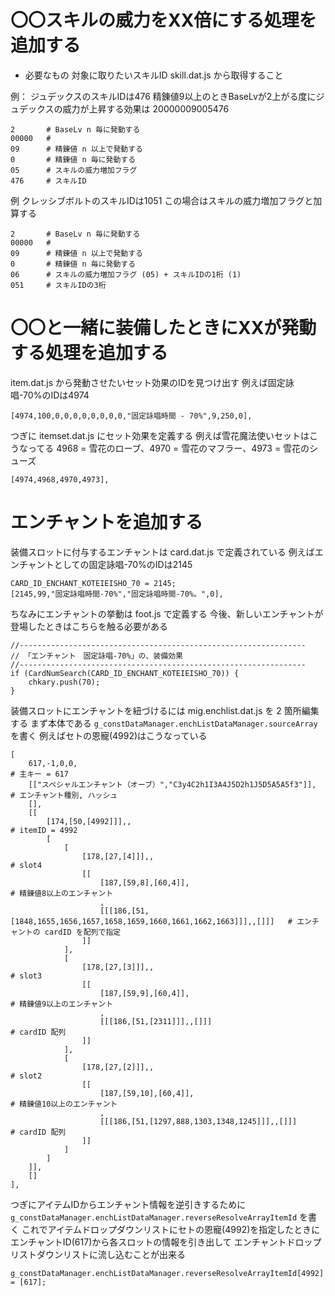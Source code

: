 
# 〇〇スキルの威力をXX倍にする処理を追加する

- 必要なもの
対象に取りたいスキルID
skill.dat.js から取得すること

例：
ジュデックスのスキルIDは476
精錬値9以上のときBaseLvが2上がる度にジュデックスの威力が上昇する効果は 20000009005476

    2       # BaseLv n 毎に発動する
    00000   # 
    09      # 精錬値 n 以上で発動する
    0       # 精錬値 n 毎に発動する
    05      # スキルの威力増加フラグ
    476     # スキルID

例
クレッシブボルトのスキルIDは1051
この場合はスキルの威力増加フラグと加算する

    2       # BaseLv n 毎に発動する
    00000   # 
    09      # 精錬値 n 以上で発動する
    0       # 精錬値 n 毎に発動する
    06      # スキルの威力増加フラグ (05) + スキルIDの1桁 (1)
    051     # スキルIDの3桁

# 〇〇と一緒に装備したときにXXが発動する処理を追加する

item.dat.js から発動させたいセット効果のIDを見つけ出す
例えば固定詠唱-70%のIDは4974

	[4974,100,0,0,0,0,0,0,0,0,"固定詠唱時間 - 70%",9,250,0],

つぎに itemset.dat.js にセット効果を定義する
例えば雪花魔法使いセットはこうなってる
4968 = 雪花のローブ、4970 = 雪花のマフラー、4973  = 雪花のシューズ

	[4974,4968,4970,4973],

# エンチャントを追加する

装備スロットに付与するエンチャントは card.dat.js で定義されている
例えばエンチャントとしての固定詠唱-70%のIDは2145

    CARD_ID_ENCHANT_KOTEIEISHO_70 = 2145;
    [2145,99,"固定詠唱時間-70%","固定詠唱時間-70%。",0],

ちなみにエンチャントの挙動は foot.js で定義する
今後、新しいエンチャントが登場したときはこちらを触る必要がある

	//----------------------------------------------------------------
	// 「エンチャント　固定詠唱-70%」の、装備効果
	//----------------------------------------------------------------
	if (CardNumSearch(CARD_ID_ENCHANT_KOTEIEISHO_70)) {
		chkary.push(70);
	}

装備スロットにエンチャントを紐づけるには mig.enchlist.dat.js を 2 箇所編集する
まず本体である `g_constDataManager.enchListDataManager.sourceArray` を書く
例えばセトの恩寵(4992)はこうなっている

    [
        617,-1,0,0,                                                                 # 主キー = 617
        [["スペシャルエンチャント（オーブ）","C3y4C2h1I3A4J5D2h1J5D5A5A5f3"]],         # エンチャント種別, ハッシュ
        [],
        [[
            [174,[50,[4992]]],,                                                     # itemID = 4992
            [
                [
                    [178,[27,[4]]],,                                                             # slot4
                    [[
                        [187,[59,8],[60,4]],                                                     # 精錬値8以上のエンチャント
                        ,
                        [[[186,[51,[1848,1655,1656,1657,1658,1659,1660,1661,1662,1663]]],,[]]]   # エンチャントの cardID を配列で指定
                    ]]
                ],
                [
                    [178,[27,[3]]],,                                                # slot3
                    [[
                        [187,[59,9],[60,4]],                                        # 精錬値9以上のエンチャント
                        ,
                        [[[186,[51,[2311]]],,[]]]                                   # cardID 配列
                    ]]
                ],
                [
                    [178,[27,[2]]],,                                                # slot2
                    [[
                        [187,[59,10],[60,4]],                                       # 精錬値10以上のエンチャント
                        ,
                        [[[186,[51,[1297,888,1303,1348,1245]]],,[]]]                # cardID 配列
                    ]]
                ]
            ]
        ]],
        []
    ],

つぎにアイテムIDからエンチャント情報を逆引きするために
`g_constDataManager.enchListDataManager.reverseResolveArrayItemId` を書く
これでアイテムドロップダウンリストにセトの恩寵(4992)を指定したときに
エンチャントID(617)から各スロットの情報を引き出して
エンチャントドロップリストダウンリストに流し込むことが出来る

    g_constDataManager.enchListDataManager.reverseResolveArrayItemId[4992] = [617];
